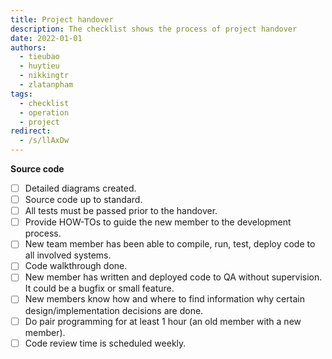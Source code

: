 ```yaml
---
title: Project handover
description: The checklist shows the process of project handover
date: 2022-01-01
authors:
  - tieubao
  - huytieu
  - nikkingtr
  - zlatanpham
tags:
  - checklist
  - operation
  - project
redirect:
  - /s/llAxDw
---
```


**Source code**

- [ ] Detailed diagrams created.
- [ ] Source code up to standard.
- [ ] All tests must be passed prior to the handover.
- [ ] Provide HOW-TOs to guide the new member to the development process.
- [ ] New team member has been able to compile, run, test, deploy code to all involved systems.
- [ ] Code walkthrough done.
- [ ] New member has written and deployed code to QA without supervision. It could be a bugfix or small feature.
- [ ] New members know how and where to find information why certain design/implementation decisions are done.
- [ ] Do pair programming for at least 1 hour (an old member with a new member).
- [ ] Code review time is scheduled weekly.
